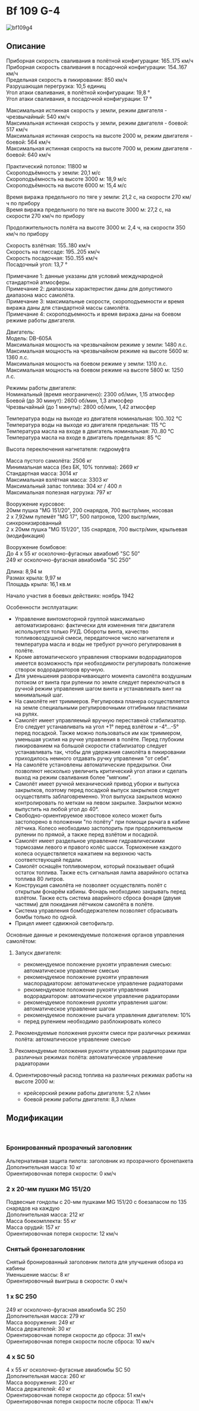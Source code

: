 # Bf 109 G-4  
  
![bf109g4](../images/bf109g4.png)  
  
## Описание  
  
Приборная скорость сваливания в полётной конфигурации: 165..175 км/ч  
Приборная скорость сваливания в посадочной конфигурации: 154..167 км/ч  
Предельная скорость в пикировании: 850 км/ч  
Разрушающая перегрузка: 10,5 единиц  
Угол атаки сваливания, в полётной конфигурации: 19,8 °  
Угол атаки сваливания, в посадочной конфигурации: 17 °  
  
Максимальная истинная скорость у земли, режим двигателя - чрезвычайный: 540 км/ч  
Максимальная истинная скорость у земли, режим двигателя - боевой: 517 км/ч  
Максимальная истинная скорость на высоте 2000 м, режим двигателя - боевой: 564 км/ч  
Максимальная истинная скорость на высоте 7000 м, режим двигателя - боевой: 640 км/ч  
  
Практический потолок: 11800 м  
Скороподъёмность у земли: 20,1 м/с  
Скороподъёмность на высоте 3000 м: 18,9 м/с  
Скороподъёмность на высоте 6000 м: 15,4 м/с  
  
Время виража предельного по тяге у земли: 21,2 с, на скорости 270 км/ч по прибору  
Время виража предельного по тяге на высоте 3000 м: 27,2 с, на скорости 270 км/ч по прибору  
  
Продолжительность полёта на высоте 3000 м: 2,4 ч, на скорости 350 км/ч по прибору  
  
Скорость взлётная: 155..180 км/ч  
Скорость на глиссаде: 195..205 км/ч  
Скорость посадочная: 150..155 км/ч  
Посадочный угол: 13,7 °  
  
Примечание 1: данные указаны для условий международной стандартной атмосферы.  
Примечание 2: диапазоны характеристик даны для допустимого диапазона масс самолёта.  
Примечание 3: максимальные скорости, скороподъемности и время виража даны для стандартной массы самолёта.  
Примечание 4: скороподъемность и время виража даны на боевом режиме работы двигателя.  
  
Двигатель:  
Модель: DB-605A  
Максимальная мощность на чрезвычайном режиме у земли: 1480 л.с.  
Максимальная мощность на чрезвычайном режиме на высоте 5600 м: 1360 л.с.  
Максимальная мощность на боевом режиме у земли: 1310 л.с.  
Максимальная мощность на боевом режиме на высоте 5800 м: 1250 л.с.  
  
Режимы работы двигателя:  
Номинальный (время неограничено): 2300 об/мин, 1,15 атмосфер  
Боевой (до 30 минут): 2600 об/мин, 1,3 атмосфер  
Чрезвычайный (до 1 минуты): 2800 об/мин, 1,42 атмосфер  
  
Температура воды на выходе из двигателя номинальная: 100..102 °С  
Температура воды на выходе из двигателя предельная: 115 °С  
Температура масла на входе в двигатель номинальная: 70..80 °С  
Температура масла на входе в двигатель предельная: 85 °С  
  
Высота переключения нагнетателя: гидромуфта   
  
Масса пустого самолёта: 2506 кг  
Минимальная масса (без БК, 10% топлива): 2669 кг  
Стандартная масса: 3014 кг  
Максимальная взлётная масса: 3303 кг  
Максимальный запас топлива: 304 кг / 400 л  
Максимальная полезная нагрузка: 797 кг  
  
Вооружение курсовое:  
20мм пушка "MG 151/20", 200 снарядов, 700 выстр/мин, носовая  
2 x 7,92мм пулемёт "MG 17", 500 патронов, 1200 выстр/мин, синхронизированный  
2 x 20мм пушка "MG 151/20", 135 снарядов, 700 выстр/мин, крыльевая (модификация)  
  
Вооружение бомбовое:  
До 4 x 55 кг осколочно-фугасных авиабомб "SC 50"  
249 кг осколочно-фугасная авиабомба "SC 250"  
  
Длина: 8,94 м  
Размах крыла: 9,97 м  
Площадь крыла: 16,1 кв.м  
  
Начало участия в боевых действиях: ноябрь 1942  
  
Особенности эксплуатации:  
- Управление винтомоторной группой максимально автоматизировано: фактически для изменения тяги двигателя используется только РУД. Обороты винта, качество топливовоздушной смеси, передаточное число нагнетателя и температура масла и воды не требуют ручного регулирования в полёте.  
- Кроме автоматического управления створками водорадиаторов имеется возможность при необходимости регулировать положение створок водорадиаторов вручную.  
- Для уменьшения разворачивающего момента самолёта воздушным потоком от винта при рулении по земле следует переключаться в ручной режим управления шагом винта и устанавливать винт на минимальный шаг.  
- На самолёте нет триммеров. Регулировка планера осуществляется на земле специальными регулировочными отгибными пластинами на рулях.  
- Самолёт имеет управляемый вручную переставной стабилизатор. Его следует устанавливать на угол +1° перед взлётом и -4°...-5° перед посадкой. Также можно пользоваться им как триммером, уменьшая усилия на ручке управления в полёте. Перед глубоким пикированием на большой скорости стабилизатор следует устанавливать так, чтобы для удержания самолёта в пикировании приходилось немного отдавать ручку управления "от себя".  
- На самолёте установлены автоматические предкрылки. Они позволяют несколько увеличить критический угол атаки и сделать выход на режим сваливания более "мягким".  
- Самолёт имеет ручной механический привод уборки и выпуска закрылков, поэтому перед посадкой выпуск закрылков следует осуществлять заблаговременно. Угол выпуска закрылков можно контролировать по меткам на левом закрылке. Закрылки можно выпустить на любой угол до 40°.  
- Свободно-ориентируемое хвостовое колесо может быть застопорено в положении "по полёту" при помощи рычага в кабине лётчика. Колесо необходимо застопорить при продолжительном рулении по прямой, а также перед взлётом и посадкой.  
- Самолёт имеет раздельное управление гидравлическими тормозами левого и правого колёс шасси. Торможение каждого колеса осуществляется нажатием на верхнюю часть соответствующей педали.  
- Самолёт оснащён топливомером, который показывает общий остаток топлива. Также есть сигнальная лампа аварийного остатка топлива 80 литров.  
- Конструкция самолёта не позволяет осуществлять полёт с открытым фонарём кабины. Фонарь необходимо закрывать перед взлётом. Также есть система аварийного сброса фонаря (двумя частями) для покидания лётчиком самолёта в полёте.  
- Система управления бомбодержателем позволяет сбрасывать бомбы только по одной.  
- Прицел имеет сдвижной светофильтр.  
  
Основные данные и рекомендуемые положения органов управления самолётом:  
1. Запуск двигателя:  
	- рекомендуемое положение рукояти управления смесью: автоматическое управление смесью  
	- рекомендуемое положение рукояти управления маслорадиатором: автоматическое управление радиаторами  
	- рекомендуемое положение рукояти управления водорадиатором: автоматическое управление радиаторами  
	- рекомендуемое положения рукояти управления шагом: автоматическое управление шагом  
	- рекомендуемое положение рычага управления двигателем: 10%  
	- перед рулением необходимо разблокировать колесо  
  
2. Рекомендуемые положения рукояти смеси при различных режимах полёта: автоматическое управление смесью   
  
3. Рекомендуемые положения рукояти управления радиаторами при различных режимах полёта: автоматическое управление радиаторами  
  
4. Ориентировочный расход топлива на различных режимах работы на высоте 2000 м:  
	- крейсерский режим работы двигателя: 5,2 л/мин  
	- боевой режим работы двигателя: 8,3 л/мин  
  
## Модификации  
  ﻿
  
### Бронированный прозрачный заголовник  
  
Альтернативная защита пилота: заголовник из прозрачного бронепакета  
Дополнительная масса: 10 кг  
Ориентировочная потеря скорости: 0 км/ч  
  
### 2 x 20-мм пушки MG 151/20  
  
Подвесные гондолы с 20-мм пушками MG 151/20 с боезапасом по 135 снарядов на каждую  
Дополнительная масса: 212 кг  
Масса боекомплекта: 55 кг  
Масса орудий: 157 кг  
Ориентировочная потеря скорости: 12 км/ч  ﻿
  
### Снятый бронезаголовник  
  
Снятый бронированный заголовник пилота для улучшения обзора из кабины  
Уменьшение массы: 8 кг  
Ориентировочный выигрыш в скорости: 0 км/ч  
  
### 1 x SC 250  
  
249 кг осколочно-фугасная авиабомба SC 250  
Дополнительная масса: 279 кг  
Масса вооружения: 249 кг  
Масса держателей: 30 кг  
Ориентировочная потеря скорости до сброса: 31 км/ч  
Ориентировочная потеря скорости после сброса: 10 км/ч  
  
### 4 x SC 50  
  
4 x 55 кг осколочно-фугасные авиабомбы SC 50  
Дополнительная масса: 260 кг  
Масса вооружения: 220 кг  
Масса держателей: 40 кг  
Ориентировочная потеря скорости до сброса: 51 км/ч  
Ориентировочная потеря скорости после сброса: 11 км/ч  